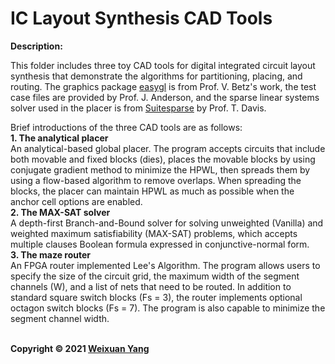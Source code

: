 # IC Layout Synthesis CAD Tools
<b>Description:</b><br>

This folder includes three toy CAD tools for digital integrated circuit layout synthesis that demonstrate the algorithms for partitioning, placing, and routing. The graphics package [easygl](https://www.eecg.utoronto.ca/~vaughn/easygl/easygl.html) is from Prof. V. Betz's work, the test case files are provided by Prof. J. Anderson, and the sparse linear systems solver used in the placer is from [Suitesparse](https://github.com/DrTimothyAldenDavis/SuiteSparse) by Prof. T. Davis. 

Brief introductions of the three CAD tools are as follows:<br>
**1. The analytical placer** <br> An analytical-based global placer. The program accepts circuits that include both movable and fixed blocks (dies), places the movable blocks by using conjugate gradient method to minimize the HPWL, then spreads them by using a flow-based algorithm to remove overlaps. When spreading the blocks, the placer can maintain HPWL as much as possible when the anchor cell options are enabled. <br>
**2. The MAX-SAT solver** <br> A depth-first Branch-and-Bound solver for solving unweighted (Vanilla) and weighted maximum satisfiability (MAX-SAT) problems, which accepts multiple clauses Boolean formula expressed in conjunctive-normal form.<br>
**3. The maze router** <br> An FPGA router implemented Lee's Algorithm. The program allows users to specify the size of the circuit grid, the maximum width of the segment channels (W), and a list of nets that need to be routed. In addition to standard square switch blocks (Fs = 3), the router implements optional octagon switch blocks (Fs = 7). The program is also capable to minimize the segment channel width.

<br><b>Copyright © 2021 [Weixuan Yang](https://www.linkedin.com/in/weixuanyang/)</b>
